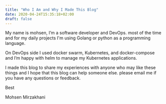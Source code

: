 ```yaml
---
title: "Who I Am and Why I Made This Blog"
date: 2020-04-24T15:35:18+02:00
draft: false
---
```


My name is mohsen, I’m a software developer and DevOps. most of the time and for my daily projects I'm using Golang or python as a programming language.


On DevOps side I used docker swarm, Kubernetes, and docker-compose and I’m happy with helm to manage my Kubernetes applications.


I made this blog to share my experiences with anyone who may like these things and I hope that this blog can help someone else.
please email me if you have any questions or feedback.

Best

Mohsen Mirzakhani